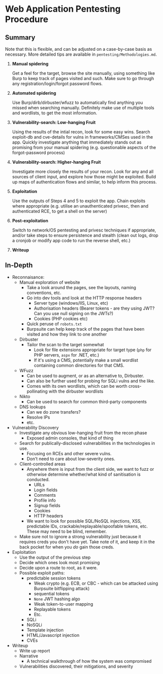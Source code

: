 # Web Application Pentesting Procedure

## Summary

Note that this is flexible, and can be adjusted on a case-by-case basis as necessary. More detailed tips are available in `pentesting/Methodologies.md`.

1. **Manual spidering**
   
   Get a feel for the target, browse the site manually, using something like Burp to keep track of pages visited and such. Make sure to go through any registration/login/forgot password flows.
2. **Automated spidering**
   
   Use Burp/dirb/dirbuster/wfuzz to automatically find anything you missed when searching manually. Definitely make use of multiple tools and wordlists, to get the most information.
3. **Vulnerability-search: Low-hanging Fruit**
   
   Using the results of the intial recon, look for some easy wins. Search exploit-db and cve-details for vulns in frameworks/CMSes used in the app. Quickly investigate anything that immediately stands out as promising from your manual spidering (e.g. questionable aspects of the forgot-password process)
4. **Vulnerability-search: Higher-hanging Fruit**
   
   Investigate more closely the results of your recon. Look for any and all sources of client input, and explore how those might be exploited. Build up maps of authentication flows and similar, to help inform this process.
5. **Exploitation**

   Use the outputs of Steps 4 and 5 to exploit the app. Chain exploits where appropriate (e.g. utilise an unauthenticated privesc, then and authenticated RCE, to get a shell on the server)
6. **Post-exploitation**

   Switch to network/OS pentesting and privesc techniques if appropriate, and/or take steps to ensure persistence and stealth (clean out logs, drop a cronjob or modify app code to run the reverse shell, etc.)
7. **Writeup**
    
## In-Depth

- Reconnaisance:
  - Manual exploration of website
    - Take a look around the pages, see the layouts, naming conventions, etc.
    - Go into dev tools and look at the HTTP response headers
      - Server type (windows/IIS, Linux, etc)
      - Authorisation headers (Bearer tokens - are they using JWT? Can you use null signing on the JWTs?)
      - Cookies (PHP cookies etc)
    - Quick peruse of `robots.txt`
    - Burpsuite can help keep track of the pages that have been visited and how they link to one another
  - Dirbuster
    - Tailor the scan to the target somewhat
      - Look for file extensions appropriate for target type (`php` for PHP servers, `aspx` for .NET, etc.)
      - If it's using a CMS, potentially make a small wordlist containing common directories for that CMS.
  - WFuzz
    - Can be used to augment, or as an alternative to, Dirbuster.
    - Can also be further used for probing for SQLi vulns and the like.
    - Comes with its own wordlists, which can be worth cross-pollinating with the dirbuster wordlists
  - Nikto
    - Can be used to search for common third-party components
  - DNS lookups
    - Can we do zone transfers?
    - Resolve IPs
    - etc.
- Vulnerability Discovery
  - Investigate any obvious low-hanging fruit from the recon phase
    - Exposed admin consoles, that kind of thing
  - Search for publically-disclosed vulnerabilities in the technologies in use.
    - Focusing on RCEs and other severe vulns.
    - Don't need to care about low-severity ones.
  - Client-controlled areas
    - Anywhere there is input from the client side, we want to fuzz or otherwise determine whether/what kind of sanitisation is conducted.
      - URLs
      - Login fields
      - Comments
      - Profile info
      - Signup fields
      - Cookies
      - HTTP headers
    - We want to look for possible SQL/NoSQL injections, XSS, predictable IDs, crackable/replayable/spoofable tokens, etc. These may need to be blind, remember.
  - Make sure not to ignore a strong vulnerability just because it requires creds you don't have yet. Take note of it, and keep it in the back pocket for when you _do_ gain those creds.
- Exploitation
  - Use the output of the previous step
  - Decide which ones look most promising
  - Decide upon a route to root, as it were.
  - Possible exploit paths:
    - predictable session tokens
      - Weak crypto (e.g. ECB, or CBC - which can be attacked using Burpsuite bitflipping attack)
      - sequential tokens
      - `None` JWT hashing algo
      - Weak token-to-user mapping
      - Replayable tokens
      - Etc.
    - SQLi
    - NoSQLi
    - Template injection
    - HTML/Javascript injection
    - CVEs
- Writeup
  - Write up report
  - Narrative
    - A technical walkthrough of how the system was compromised
  - Vulnerabilities discovered, their mitigations, and severity